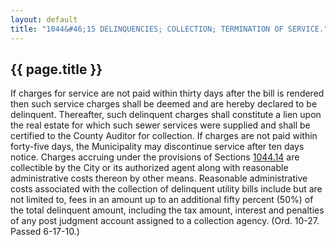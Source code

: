 ---
layout: default 
title: "1044&#46;15 DELINQUENCIES; COLLECTION; TERMINATION OF SERVICE."---

{{ page.title }}
----------------

If charges for service are not paid within thirty days after the bill is
rendered then such service charges shall be deemed and are hereby
declared to be delinquent. Thereafter, such delinquent charges shall
constitute a lien upon the real estate for which such sewer services
were supplied and shall be certified to the County Auditor for
collection. If charges are not paid within forty-five days, the
Municipality may discontinue service after ten days notice. Charges
accruing under the provisions of Sections [1044.14](44cbbcd4.html) are
collectible by the City or its authorized agent along with reasonable
administrative costs thereon by other means. Reasonable administrative
costs associated with the collection of delinquent utility bills include
but are not limited to, fees in an amount up to an additional fifty
percent (50%) of the total delinquent amount, including the tax amount,
interest and penalties of any post judgment account assigned to a
collection agency. (Ord. 10-27. Passed 6-17-10.)
